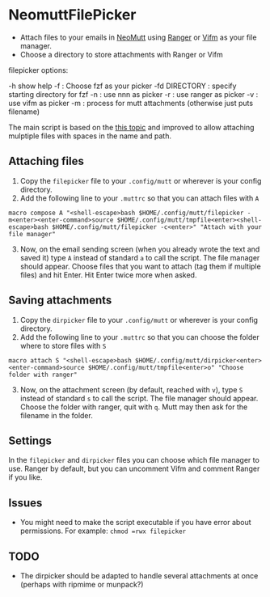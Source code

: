 # NeomuttFilePicker

- Attach files to your emails in [NeoMutt](https://github.com/neomutt/) using [Ranger](https://github.com/ranger/ranger) or [Vifm](https://github.com/vifm) as your file manager.
- Choose a directory to store attachments with Ranger or Vifm


filepicker options:

-h show help
-f : Choose fzf as your picker 
-fd DIRECTORY : specify starting directory for fzf
-n : use nnn as picker
-r : use ranger as picker
-v : use vifm as picker
-m : process for mutt attachments (otherwise just puts filename)

The main script is based on the [this topic](https://www.reddit.com/r/commandline/comments/cbxvdf/combine_neomutt_with_ranger/) and improved to allow attaching mulptiple files with spaces in the name and path.

## Attaching files

1. Copy the `filepicker` file to your `.config/mutt` or wherever is your config directory.
2. Add the following line to your `.muttrc` so that you can attach files with `A`

```
macro compose A "<shell-escape>bash $HOME/.config/mutt/filepicker -m<enter><enter-command>source $HOME/.config/mutt/tmpfile<enter><shell-escape>bash $HOME/.config/mutt/filepicker -c<enter>" "Attach with your file manager"
```
3. Now, on the email sending screen (when you already wrote the text and saved it) type `A` instead of standard `a` to call the script. The file manager should appear. Choose files that you want to attach (tag them if multiple files) and hit Enter. Hit Enter twice more when asked. 

## Saving attachments

1. Copy the `dirpicker` file to your `.config/mutt` or wherever is your config directory.
2. Add the following line to your `.muttrc` so that you can choose the folder where to store files with `S`

```
macro attach S "<shell-escape>bash $HOME/.config/mutt/dirpicker<enter><enter-command>source $HOME/.config/mutt/tmpfile<enter>o" "Choose folder with ranger"
```
3. Now, on the attachment screen (by default, reached with `v`), type `S` instead of standard `s` to call the script. The file manager should appear. Choose the folder with ranger, quit with `q`. Mutt may then ask for the filename in the folder. 

## Settings

In the `filepicker` and `dirpicker` files you can choose which file manager to use. Ranger by default, but you can uncomment Vifm and comment Ranger if you like.

## Issues

- You might need to make the script executable if you have error about permissions. For example: `chmod =rwx filepicker`

## TODO 

- The dirpicker should be adapted to handle several attachments at once (perhaps with ripmime or munpack?)
